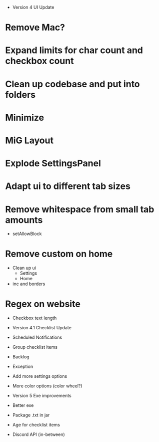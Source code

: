 - Version 4 UI Update
# Remove Mac?
# Expand limits for char count and checkbox count
# Clean up codebase and put into folders
# Minimize
# MiG Layout
# Explode SettingsPanel
# Adapt ui to different tab sizes
# Remove whitespace from small tab amounts
- setAllowBlock
# Remove custom on home
- Clean up ui
    - Settings
    - Home
- inc and borders
# Regex on website
- Checkbox text length

- Version 4.1 Checklist Update
- Scheduled Notifications
- Group checklist items
- Backlog
- Exception
- Add more settings options
- More color options (color wheel?)

- Version 5 Exe improvements
- Better exe
- Package .txt in jar
- Age for checklist items
- Discord API (in-between)